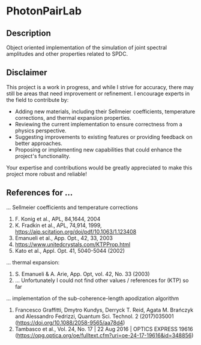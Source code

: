 # PhotonPairLab
## Description
Object oriented implementation of the simulation of joint spectral amplitudes and other properties related to SPDC.

## Disclaimer
This project is a work in progress, and while I strive for accuracy, there may still be areas that need improvement or refinement. I encourage experts in the field to contribute by:

* Adding new materials, including their Sellmeier coefficients, temperature corrections, and thermal expansion properties.
* Reviewing the current implementation to ensure correctness from a physics perspective.
* Suggesting improvements to existing features or providing feedback on better approaches.
* Proposing or implementing new capabilities that could enhance the project's functionality.

Your expertise and contributions would be greatly appreciated to make this project more robust and reliable!

## References for ...
... Sellmeier coefficients and temperature corrections
1. F. Konig et al., APL, 84,1644, 2004
2. K. Fradkin et al., APL, 74,914, 1999, https://aip.scitation.org/doi/pdf/10.1063/1.123408
3. Emanueli et al., App. Opt., 42, 33, 2003
4. https://www.unitedcrystals.com/KTPProp.html
5. Kato et al., Appl. Opt. 41, 5040-5044 (2002) 

... thermal expansion:
1. S. Emanueli & A. Arie, App. Opt, vol. 42, No. 33 (2003)
2. ... Unfortunately I could not find other values / references for (KTP) so far

... implementation of the sub-coherence-length apodization algorithm
1. Francesco Graffitti, Dmytro Kundys, Derryck T. Reid, Agata M. Brańczyk and Alessandro Fedrizzi, Quantum Sci. Technol. 2 (2017)035001 (https://doi.org/10.1088/2058-9565/aa78d4)
2. Tambasco et al., Vol. 24, No. 17 | 22 Aug 2016 | OPTICS EXPRESS 19616 (https://opg.optica.org/oe/fulltext.cfm?uri=oe-24-17-19616&id=348856)

